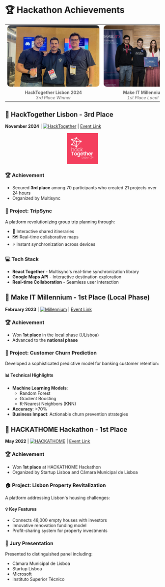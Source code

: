 # 🏆 Hackathon Achievements

<div align="center">
  <table>
    <tr>
      <td align="center" width="33%">
        <div style="width: 300px; height: 200px; overflow: hidden; border-radius: 10px;">
          <img src="./images/hacktogether-team.jpeg" alt="Hackathon Achievement 1" style="width: 100%; height: 100%; object-fit: cover;"/>
        </div>
        <div style="margin-top: 10px; font-size: 14px; color: #666;">
          <strong>HackTogether Lisbon 2024</strong><br/>
          <em>3rd Place Winner</em>
        </div>
      </td>
      <td align="center" width="33%">
        <div style="width: 300px; height: 200px; overflow: hidden; border-radius: 10px;">
          <img src="./images/makeit-team.jpeg" alt="Hackathon Achievement 2" style="width: 100%; height: 100%; object-fit: cover;"/>
        </div>
        <div style="margin-top: 10px; font-size: 14px; color: #666;">
          <strong>Make IT Millennium 2023</strong><br/>
          <em>1st Place Local Phase</em>
        </div>
      </td>
      <td align="center" width="33%">
        <div style="width: 300px; height: 200px; overflow: hidden; border-radius: 10px;">
          <img src="./images/hackathome-team.jpg" alt="Hackathon Achievement 3" style="width: 100%; height: 100%; object-fit: cover;"/>
        </div>
        <div style="margin-top: 10px; font-size: 14px; color: #666;">
          <strong>HACKATHOME 2022</strong><br/>
          <em>1st Place Winner</em>
        </div>
      </td>
    </tr>
  </table>
</div>

## 🥉 HackTogether Lisbon - 3rd Place
**November 2024** | [![HackTogether](https://img.shields.io/badge/HackTogether-Lisbon-blue)](https://hacktogether.pt) | [Event Link](https://reacttogether.dev/hackathon)

<div align="center">
  <img src="./images/hacktogether-logo.jpg" alt="HackTogether Logo" width="100"/>
</div>

### 🏆 Achievement
- Secured **3rd place** among 70 participants who created 21 projects over 24 hours
- Organized by Multisync

### 🚀 Project: TripSync
A platform revolutionizing group trip planning through:
- 📍 Interactive shared itineraries
- 🗺️ Real-time collaborative maps
- ⚡ Instant synchronization across devices

### 💻 Tech Stack
- **React Together** - Multisync's real-time synchronization library
- **Google Maps API** - Interactive destination exploration
- **Real-time Collaboration** - Seamless user interaction

## 🥇 Make IT Millennium - 1st Place (Local Phase)
**February 2023** | [![Millennium](https://img.shields.io/badge/Millennium-Bank-green)](https://www.millenniumbcp.pt) | [Event Link](https://www.millenniumbcp.pt)

### 🏆 Achievement
- Won **1st place** in the local phase (ULisboa)
- Advanced to the **national phase**

### 🎯 Project: Customer Churn Prediction
Developed a sophisticated predictive model for banking customer retention:

#### 📊 Technical Highlights
- **Machine Learning Models**:
  - Random Forest
  - Gradient Boosting
  - K-Nearest Neighbors (KNN)
- **Accuracy**: >70%
- **Business Impact**: Actionable churn prevention strategies

## 🥇 HACKATHOME Hackathon - 1st Place
**May 2022** | [![HACKATHOME](https://img.shields.io/badge/HACKATHOME-Lisbon-orange)](https://hackathome.pt) | [Event Link](https://hackathome.pt)

### 🏆 Achievement
- Won **1st place** at HACKATHOME Hackathon
- Organized by Startup Lisboa and Câmara Municipal de Lisboa

### 🏠 Project: Lisbon Property Revitalization
A platform addressing Lisbon's housing challenges:

#### 💡 Key Features
- Connects 48,000 empty houses with investors
- Innovative renovation funding model
- Profit-sharing system for property investments

### 👥 Jury Presentation
Presented to distinguished panel including:
- Câmara Municipal de Lisboa
- Startup Lisboa
- Microsoft
- Instituto Superior Técnico
